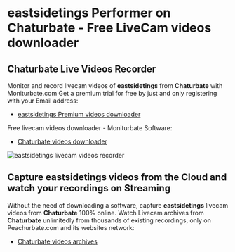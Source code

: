 # eastsidetings Performer on Chaturbate - Free LiveCam videos downloader

## Chaturbate Live Videos Recorder

Monitor and record livecam videos of **eastsidetings** from **Chaturbate** with Moniturbate.com
Get a premium trial for free by just and only registering with your Email address:
* [eastsidetings Premium videos downloader](https://moniturbate.com/request-demo-licence-key.html)

Free livecam videos downloader - Moniturbate Software:
* [Chaturbate videos downloader](https://moniturbate.com/moniturbate-download-software.html)

![eastsidetings livecam videos recorder](https://peachurnet.com/templates/moniturbate-software.png)


## Capture eastsidetings videos from the Cloud and watch your recordings on Streaming

Without the need of downloading a software, capture **eastsidetings** livecam videos from **Chaturbate** 100% online.
Watch Livecam archives from **Chaturbate** unlimitedly from thousands of existing recordings, only on Peachurbate.com and its websites network:
* [Chaturbate videos archives](https://peachurnet.com/)